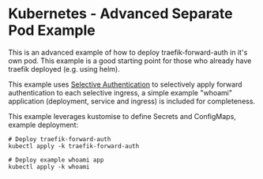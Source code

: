 
# Kubernetes - Advanced Separate Pod Example

This is an advanced example of how to deploy traefik-forward-auth in it's own pod. This example is a good starting point for those who already have traefik deployed (e.g. using helm).

This example uses [Selective Authentication](https://github.com/amoisis/traefik-forward-auth/blob/master/README.md#selective-ingress-authentication-in-kubernetes) to selectively apply forward authentication to each selective ingress, a simple example "whoami" application (deployment, service and ingress) is included for completeness.

This example leverages kustomise to define Secrets and ConfigMaps, example deployment:

```
# Deploy traefik-forward-auth
kubectl apply -k traefik-forward-auth

# Deploy example whoami app
kubectl apply -k whoami
```
